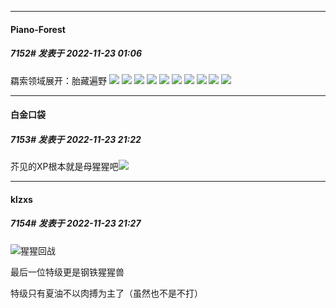

*****

####  Piano-Forest  
##### 7152#       发表于 2022-11-23 01:06

羂索领域展开：胎藏遍野
<img src="https://p.sda1.dev/8/bbd7a31317cc506d02666e627167a9cc/20221123_010302.jpg" referrerpolicy="no-referrer">
<img src="https://p.sda1.dev/8/7059ecf1db9a8d8eca293cf28ca48df9/20221123_010305.jpg" referrerpolicy="no-referrer">
<img src="https://p.sda1.dev/8/67000360de73ff6cface4351801227cc/20221123_010311.jpg" referrerpolicy="no-referrer">
<img src="https://p.sda1.dev/8/37585eea9052ec1833d122a34f624f8a/20221123_010317.jpg" referrerpolicy="no-referrer">
<img src="https://p.sda1.dev/8/38883963f2cc09280f7ff1b173860f1e/20221123_010331.jpg" referrerpolicy="no-referrer">
<img src="https://p.sda1.dev/8/f6f9f5c1623141bbb1171c68c663c05e/20221123_010337.jpg" referrerpolicy="no-referrer">
<img src="https://p.sda1.dev/8/a3629204208c8ceea41c9d75e4559463/20221123_010341.jpg" referrerpolicy="no-referrer">
<img src="https://p.sda1.dev/8/5da293cca7e5813126762eb83e65e7f3/20221123_010345.jpg" referrerpolicy="no-referrer">
<img src="https://p.sda1.dev/8/11c87be47685e6d89c2e3358ec85faf5/20221123_010352.jpg" referrerpolicy="no-referrer">
<img src="https://p.sda1.dev/8/838d5a79ed95b7f17e6b803e4aec28a3/20221123_010402.jpg" referrerpolicy="no-referrer">



*****

####  白金口袋  
##### 7153#       发表于 2022-11-23 21:22

芥见的XP根本就是母猩猩吧<img src="https://static.saraba1st.com/image/smiley/face2017/067.png" referrerpolicy="no-referrer">

*****

####  klzxs  
##### 7154#       发表于 2022-11-23 21:27

<img src="https://static.saraba1st.com/image/smiley/face2017/022.png" referrerpolicy="no-referrer">猩猩回战

最后一位特级更是钢铁猩猩兽

特级只有夏油不以肉搏为主了（虽然也不是不打）

